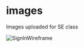 # images
Images uploaded for SE class

![SignInWireframe](https://user-images.githubusercontent.com/59981107/73286224-33b3b700-41c5-11ea-969b-292674cd7cf8.jpg)


